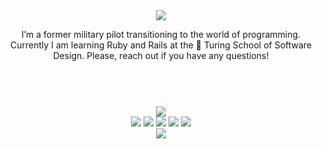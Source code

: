 <html>
  <head>
  
  </head>
  <body>
    <header>
      <img src="https://capsule-render.vercel.app/api?type=waving&color=0:CC0000,100:FFD43B&height=100&section=header&text=Hi%20there%20I'm%20Joe&fontColor=FEFEFE&fontSize=50&fontAlign=25" />
      <p> I’m a former military pilot transitioning to the world of programming. Currently I am learning Ruby and Rails at the 🏫 Turing School of Software Design. Please, reach out if you have any questions! </p>
    </header><br>
    <div align="center">
      <img src="https://github-readme-stats.vercel.app/api?username=josephhilby&theme=dark&show_icons=true"><br>
      <img src="https://img.shields.io/badge/Ruby-CC0000?style=for-the-badge&logo=ruby&logoColor=white"> 
      <img src="https://img.shields.io/badge/Ruby_on_Rails-CC0000?style=for-the-badge&logo=ruby-on-rails&logoColor=white"> 
      <img src="https://img.shields.io/badge/HTML5-E34F26?style=for-the-badge&logo=html5&logoColor=white"> 
      <img src="https://img.shields.io/badge/CSS3-1572B6?style=for-the-badge&logo=css3&logoColor=white"> 
      <img src="https://img.shields.io/badge/Python-FFD43B?style=for-the-badge&logo=python&logoColor=blue"><br>
      <a herf='https://www.linkedin.com/in/josephmhilby/'><img src="https://img.shields.io/badge/Joseph--Hilby-%23OpenToWork-green?style=flat&logo=Linkedin&logoColor=white&color=success&labelColor=0A66C2"></a>
    </div>
  </body>
</html>

<!-- LINKS AND BADGES
https://github.com/anuraghazra/github-readme-stats/blob/master/themes/README.md
badges from https://github.com/alexandresanlim/Badges4-README.md-Profile
https://hendrasob.github.io/badges/#social-
[GitHub]: https://github.com/josephhilby
[gmail]: mailto:Joseph.Hilby@gmail.com
[LinkedIn]: https://www.linkedin.com/in/josephmhilby/
[github-follow-badge]: https://img.shields.io/github/followers/josephhilby?label=follow&style=social
[gmail-badge]: https://img.shields.io/badge/gmail-Joseph.Hilby@gmail.com-green?style=flat&logo=gmail&logoColor=white&color=white&labelColor=EA4335
[linkedin-badge]: https://img.shields.io/badge/Joseph--Hilby-%23OpenToWork-green?style=flat&logo=Linkedin&logoColor=white&color=success&labelColor=0A66C2
[ruby]: https://img.shields.io/badge/Ruby-CC342D?style=for-the-badge&logo=ruby&logoColor=white
[ruby-rails]: https://img.shields.io/badge/Ruby_on_Rails-CC0000?style=for-the-badge&logo=ruby-on-rails&logoColor=white
[HTML5]: https://img.shields.io/badge/HTML5-E34F26?style=for-the-badge&logo=html5&logoColor=white
[CSS3]: https://img.shields.io/badge/CSS3-1572B6?style=for-the-badge&logo=css3&logoColor=white
[python]: https://img.shields.io/badge/Python-FFD43B?style=for-the-badge&logo=python&logoColor=blue
[![LinkedIn: josephmhilby][linkedin-badge]][LinkedIn]
[![Email: Joseph.Hilby@gmail.com][gmail-badge]][gmail]
[![GitHub: josephhilby][github-follow-badge]][GitHub]

<style>
  img {
    border-radius: 50%;
  }
  .wave {
    animation-name: wave-animation;
    animation-duration: 2.5s;
    animation-iteration-count: infinite;
    transform-origin: 70% 70%;
    display: inline-block;
  }
  @keyframes wave {
    0% { transform: rotate( 0.0deg) }
   10% { transform: rotate(14.0deg) }  /* The following five values can be played with to make the waving more or less extreme */
   20% { transform: rotate(-8.0deg) }
   30% { transform: rotate(14.0deg) }
   40% { transform: rotate(-4.0deg) }
   50% { transform: rotate(10.0deg) }
   60% { transform: rotate( 0.0deg) }  /* Reset for the last half to pause */
  100% { transform: rotate( 0.0deg) }
</style>

<h1> Hi there <span class="wave">👋</span>, my name is Joe (He / Him) </h1>
